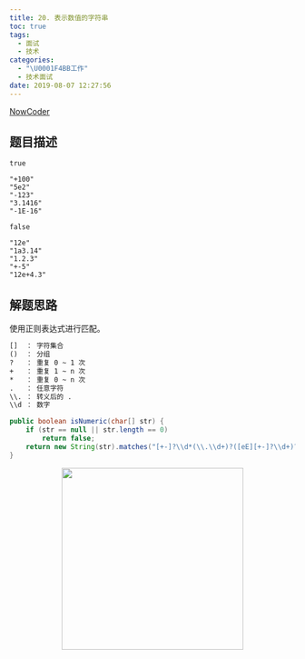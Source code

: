 ```yaml
---
title: 20. 表示数值的字符串
toc: true
tags:
  - 面试
  - 技术
categories:
  - "\U0001F4BB工作"
  - 技术面试
date: 2019-08-07 12:27:56
---
```


[NowCoder](https://www.nowcoder.com/practice/6f8c901d091949a5837e24bb82a731f2?tpId=13&tqId=11206&tPage=1&rp=1&ru=/ta/coding-interviews&qru=/ta/coding-interviews/question-ranking&from=cyc_github)

## 题目描述

```plain
true

"+100"
"5e2"
"-123"
"3.1416"
"-1E-16"
```

```plain
false

"12e"
"1a3.14"
"1.2.3"
"+-5"
"12e+4.3"
```


## 解题思路

使用正则表达式进行匹配。

```html
[]  ： 字符集合
()  ： 分组
?   ： 重复 0 ~ 1 次
+   ： 重复 1 ~ n 次
*   ： 重复 0 ~ n 次
.   ： 任意字符
\\. ： 转义后的 .
\\d ： 数字
```

```java
public boolean isNumeric(char[] str) {
    if (str == null || str.length == 0)
        return false;
    return new String(str).matches("[+-]?\\d*(\\.\\d+)?([eE][+-]?\\d+)?");
}
```






<div align="center"><img width="320px" src="https://open.weixin.qq.com/qr/code?username=idealyard"></img></div>
